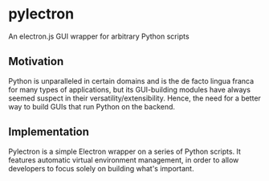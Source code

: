 # pylectron
An electron.js GUI wrapper for arbitrary Python scripts

## Motivation
Python is unparalleled in certain domains and is the de facto lingua franca for many types of applications, but its GUI-building modules have always seemed suspect in their versatility/extensibility. Hence, the need for a better way to build GUIs that run Python on the backend.

## Implementation
Pylectron is a simple Electron wrapper on a series of Python scripts. It features automatic virtual environment management, in order to allow developers to focus solely on building what's important.